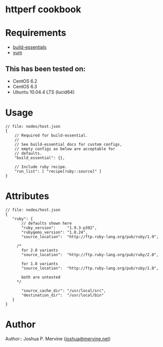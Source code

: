 # httperf cookbook

# Requirements

* [build-essentials](http://community.opscode.com/cookbooks/build-essential)
* [yum](http://community.opscode.com/cookbooks/yum)

## This has been tested on:

* CentOS 6.2
* CentOS 6.3
* Ubuntu 10.04.4 LTS (lucid64)

# Usage

    // file: nodes/host.json
    {
        // Required for build-essential.
        //
        // See build-essential docs for custom configs,
        // empty configs as below are acceptable for
        // defaults.
        "build_essential": {},

        // Include ruby recipe.
        "run_list": [ "recipe[ruby::source]" ]
    }

# Attributes

    // file: nodes/host.json
    {
       "ruby": {
           // defaults shown here
           "ruby_version":     "1.9.3-p392",
           "rubygems_version": "1.8.24",
           "source_location":  "http://ftp.ruby-lang.org/pub/ruby/1.9",

         /*
           for 2.0 variants
           "source_location":  "http://ftp.ruby-lang.org/pub/ruby/2.0",

           for 1.8 variants
           "source_location":  "http://ftp.ruby-lang.org/pub/ruby/1.8",

           both are untested
         */

           "source_cache_dir": "/usr/local/src",
           "destination_dir":  "/usr/local/bin"
       }
    }

# Author

Author:: Joshua P. Mervine (<joshua@mervine.net>)
